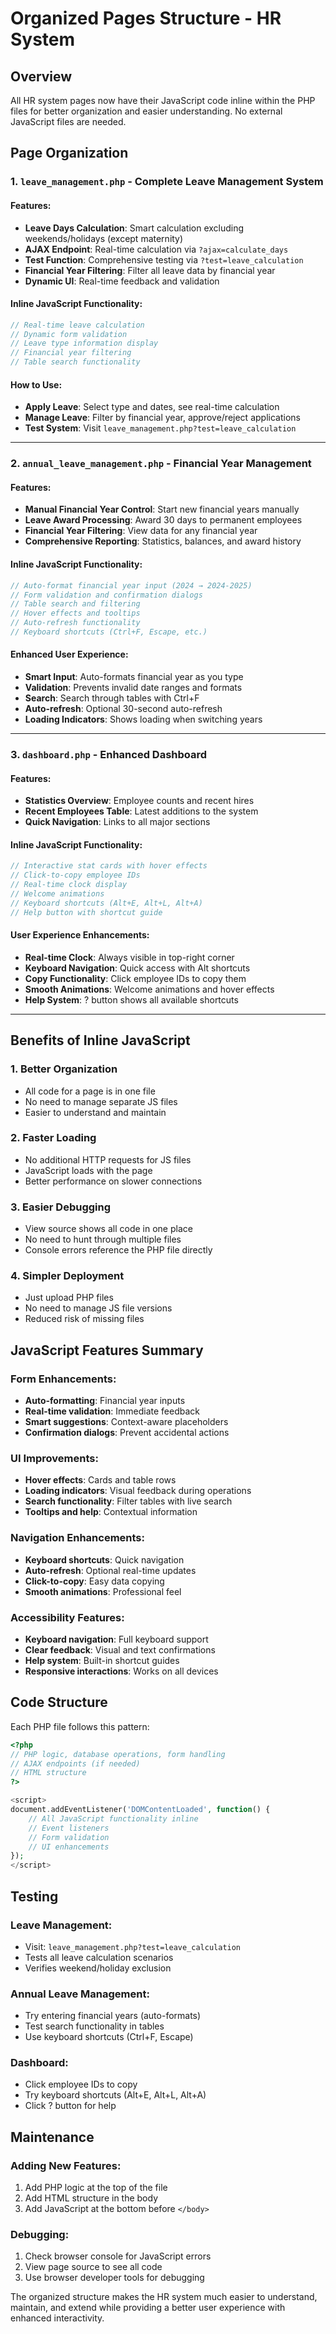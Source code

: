 # Organized Pages Structure - HR System

## Overview

All HR system pages now have their JavaScript code inline within the PHP files for better organization and easier understanding. No external JavaScript files are needed.

## Page Organization

### 1. **`leave_management.php`** - Complete Leave Management System

#### Features:
- **Leave Days Calculation**: Smart calculation excluding weekends/holidays (except maternity)
- **AJAX Endpoint**: Real-time calculation via `?ajax=calculate_days`
- **Test Function**: Comprehensive testing via `?test=leave_calculation`
- **Financial Year Filtering**: Filter all leave data by financial year
- **Dynamic UI**: Real-time feedback and validation

#### Inline JavaScript Functionality:
```javascript
// Real-time leave calculation
// Dynamic form validation
// Leave type information display
// Financial year filtering
// Table search functionality
```

#### How to Use:
- **Apply Leave**: Select type and dates, see real-time calculation
- **Manage Leave**: Filter by financial year, approve/reject applications
- **Test System**: Visit `leave_management.php?test=leave_calculation`

---

### 2. **`annual_leave_management.php`** - Financial Year Management

#### Features:
- **Manual Financial Year Control**: Start new financial years manually
- **Leave Award Processing**: Award 30 days to permanent employees
- **Financial Year Filtering**: View data for any financial year
- **Comprehensive Reporting**: Statistics, balances, and award history

#### Inline JavaScript Functionality:
```javascript
// Auto-format financial year input (2024 → 2024-2025)
// Form validation and confirmation dialogs
// Table search and filtering
// Hover effects and tooltips
// Auto-refresh functionality
// Keyboard shortcuts (Ctrl+F, Escape, etc.)
```

#### Enhanced User Experience:
- **Smart Input**: Auto-formats financial year as you type
- **Validation**: Prevents invalid date ranges and formats
- **Search**: Search through tables with Ctrl+F
- **Auto-refresh**: Optional 30-second auto-refresh
- **Loading Indicators**: Shows loading when switching years

---

### 3. **`dashboard.php`** - Enhanced Dashboard

#### Features:
- **Statistics Overview**: Employee counts and recent hires
- **Recent Employees Table**: Latest additions to the system
- **Quick Navigation**: Links to all major sections

#### Inline JavaScript Functionality:
```javascript
// Interactive stat cards with hover effects
// Click-to-copy employee IDs
// Real-time clock display
// Welcome animations
// Keyboard shortcuts (Alt+E, Alt+L, Alt+A)
// Help button with shortcut guide
```

#### User Experience Enhancements:
- **Real-time Clock**: Always visible in top-right corner
- **Keyboard Navigation**: Quick access with Alt shortcuts
- **Copy Functionality**: Click employee IDs to copy them
- **Smooth Animations**: Welcome animations and hover effects
- **Help System**: ? button shows all available shortcuts

---

## Benefits of Inline JavaScript

### 1. **Better Organization**
- All code for a page is in one file
- No need to manage separate JS files
- Easier to understand and maintain

### 2. **Faster Loading**
- No additional HTTP requests for JS files
- JavaScript loads with the page
- Better performance on slower connections

### 3. **Easier Debugging**
- View source shows all code in one place
- No need to hunt through multiple files
- Console errors reference the PHP file directly

### 4. **Simpler Deployment**
- Just upload PHP files
- No need to manage JS file versions
- Reduced risk of missing files

## JavaScript Features Summary

### Form Enhancements:
- **Auto-formatting**: Financial year inputs
- **Real-time validation**: Immediate feedback
- **Smart suggestions**: Context-aware placeholders
- **Confirmation dialogs**: Prevent accidental actions

### UI Improvements:
- **Hover effects**: Cards and table rows
- **Loading indicators**: Visual feedback during operations
- **Search functionality**: Filter tables with live search
- **Tooltips and help**: Contextual information

### Navigation Enhancements:
- **Keyboard shortcuts**: Quick navigation
- **Auto-refresh**: Optional real-time updates
- **Click-to-copy**: Easy data copying
- **Smooth animations**: Professional feel

### Accessibility Features:
- **Keyboard navigation**: Full keyboard support
- **Clear feedback**: Visual and text confirmations
- **Help system**: Built-in shortcut guides
- **Responsive interactions**: Works on all devices

## Code Structure

Each PHP file follows this pattern:

```php
<?php
// PHP logic, database operations, form handling
// AJAX endpoints (if needed)
// HTML structure
?>

<script>
document.addEventListener('DOMContentLoaded', function() {
    // All JavaScript functionality inline
    // Event listeners
    // Form validation
    // UI enhancements
});
</script>
```

## Testing

### Leave Management:
- Visit: `leave_management.php?test=leave_calculation`
- Tests all leave calculation scenarios
- Verifies weekend/holiday exclusion

### Annual Leave Management:
- Try entering financial years (auto-formats)
- Test search functionality in tables
- Use keyboard shortcuts (Ctrl+F, Escape)

### Dashboard:
- Click employee IDs to copy
- Try keyboard shortcuts (Alt+E, Alt+L, Alt+A)
- Click ? button for help

## Maintenance

### Adding New Features:
1. Add PHP logic at the top of the file
2. Add HTML structure in the body
3. Add JavaScript at the bottom before `</body>`

### Debugging:
1. Check browser console for JavaScript errors
2. View page source to see all code
3. Use browser developer tools for debugging

The organized structure makes the HR system much easier to understand, maintain, and extend while providing a better user experience with enhanced interactivity.